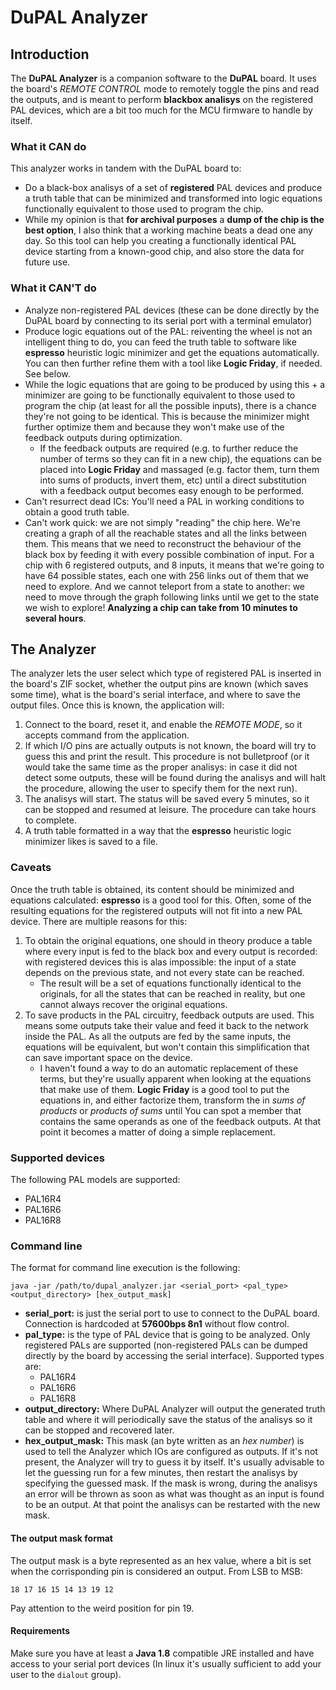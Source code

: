 # DuPAL Analyzer

## Introduction

The **DuPAL Analyzer** is a companion software to the **DuPAL** board.
It uses the board's *REMOTE CONTROL* mode to remotely toggle the pins and read the outputs, and is meant to perform **blackbox analisys** on the registered PAL devices, which are a bit too much for the MCU firmware to handle by itself.

### What it CAN do

This analyzer works in tandem with the DuPAL board to:

- Do a black-box analisys of a set of **registered** PAL devices and produce a truth table that can be minimized and transformed into logic equations functionally equivalent to those used to program the chip.
- While my opinion is that **for archival purposes** a **dump of the chip is the best option**, I also think that a working machine beats a dead one any day. So this tool can help you creating a functionally identical PAL device starting from a known-good chip, and also store the data for future use.

### What it CAN'T do

- Analyze non-registered PAL devices (these can be done directly by the DuPAL board by connecting to its serial port with a terminal emulator)
- Produce logic equations out of the PAL: reiventing the wheel is not an intelligent thing to do, you can feed the truth table to software like **espresso** heuristic logic minimizer and get the equations automatically. You can then further refine them with a tool like **Logic Friday**, if needed. See below.
- While the logic equations that are going to be produced by using this + a minimizer are going to be functionally equivalent to those used to program the chip (at least for all the possible inputs), there is a chance they're not going to be identical. This is because the minimizer might further optimize them and because they won't make use of the feedback outputs during optimization.
  - If the feedback outputs are required (e.g. to further reduce the number of terms so they can fit in a new chip), the equations can be placed into **Logic Friday** and massaged (e.g. factor them, turn them into sums of products, invert them, etc) until a direct substitution with a feedback output becomes easy enough to be performed.
- Can't resurrect dead ICs: You'll need a PAL in working conditions to obtain a good truth table.
- Can't work quick: we are not simply "reading" the chip here. We're creating a graph of all the reachable states and all the links between them. This means that we need to reconstruct the behaviour of the black box by feeding it with every possible combination of input. For a chip with 6 registered outputs, and 8 inputs, it means that we're going to have 64 possible states, each one with 256 links out of them that we need to explore. And we cannot teleport from a state to another: we need to move through the graph following links until we get to the state we wish to explore! **Analyzing a chip can take from 10 minutes to several hours**.

## The Analyzer

The analyzer lets the user select which type of registered PAL is inserted in the board's ZIF socket, whether the output pins are known (which saves some time), what is the board's serial interface, and where to save the output files.
Once this is known, the application will:

1. Connect to the board, reset it, and enable the *REMOTE MODE*, so it accepts command from the application.
2. If which I/O pins are actually outputs is not known, the board will try to guess this and print the result. This procedure is not bulletproof (or it would take the same time as the proper analisys: in case it did not detect some outputs, these will be found during the analisys and will halt the procedure, allowing the user to specify them for the next run).
3. The analisys will start. The status will be saved every 5 minutes, so it can be stopped and resumed at leisure. The procedure can take hours to complete.
4. A truth table formatted in a way that the **espresso** heuristic logic minimizer likes is saved to a file.

### Caveats

Once the truth table is obtained, its content should be minimized and equations calculated: **espresso** is a good tool for this.
Often, some of the resulting equations for the registered outputs will not fit into a new PAL device.
There are multiple reasons for this:

1. To obtain the original equations, one should in theory produce a table where every input is fed to the black box and every output is recorded: with registered devices this is alas impossible: the input of a state depends on the previous state, and not every state can be reached.
    - The result will be a set of equations functionally identical to the originals, for all the states that can be reached in reality, but one cannot always recover the original equations.
2. To save products in the PAL circuitry, feedback outputs are used. This means some outputs take their value and feed it back to the network inside the PAL. As all the outputs are fed by the same inputs, the equations will be equivalent, but won't contain this simplification that can save important space on the device.
    - I haven't found a way to do an automatic replacement of these terms, but they're usually apparent when looking at the equations that make use of them. **Logic Friday** is a good tool to put the equations in, and either factorize them, transform the in *sums of products* or *products of sums* until You can spot a member that contains the same operands as one of the feedback outputs. At that point it becomes a matter of doing a simple replacement.

### Supported devices

The following PAL models are supported:

- PAL16R4
- PAL16R6
- PAL16R8

### Command line

The format for command line execution is the following:

```text
java -jar /path/to/dupal_analyzer.jar <serial_port> <pal_type> <output_directory> [hex_output_mask]
```

- **serial_port:** is just the serial port to use to connect to the DuPAL board. Connection is hardcoded at **57600bps 8n1** without flow control.
- **pal_type:** is the type of PAL device that is going to be analyzed. Only registered PALs are supported (non-registered PALs can be dumped directly by the board by accessing the serial interface). Supported types are:
  - PAL16R4
  - PAL16R6
  - PAL16R8
- **output_directory:** Where DuPAL Analyzer will output the generated truth table and where it will periodically save the status of the analisys so it can be stopped and recovered later.
- **hex_output_mask:** This mask (an byte written as an *hex number*) is used to tell the Analyzer which IOs are configured as outputs. If it's not present, the Analyzer will try to guess it by itself. It's usually advisable to let the guessing run for a few minutes, then restart the analisys by specifying the guessed mask. If the mask is wrong, during the analisys an error will be thrown as soon as what was thought as an input is found to be an output. At that point the analisys can be restarted with the new mask.

#### The output mask format

The output mask is a byte represented as an hex value, where a bit is set when the corrisponding pin is considered an output.
From LSB to MSB:

```text
18 17 16 15 14 13 19 12
```

Pay attention to the weird position for pin 19.

#### Requirements

Make sure you have at least a **Java 1.8** compatible JRE installed and have access to your serial port devices (In linux it's usually sufficient to add your user to the `dialout` group).
